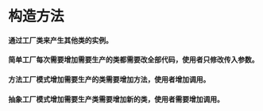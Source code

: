 # 构造方法

#### 通过工厂类来产生其他类的实例。
#### 简单工厂每次需要增加需要生产的类都需要改全部代码，使用者只修改传入参数。
#### 方法工厂模式增加需要生产的类需要增加方法，使用者增加调用。
#### 抽象工厂模式增加需要生产类需要增加新的类，使用者需要增加调用。
